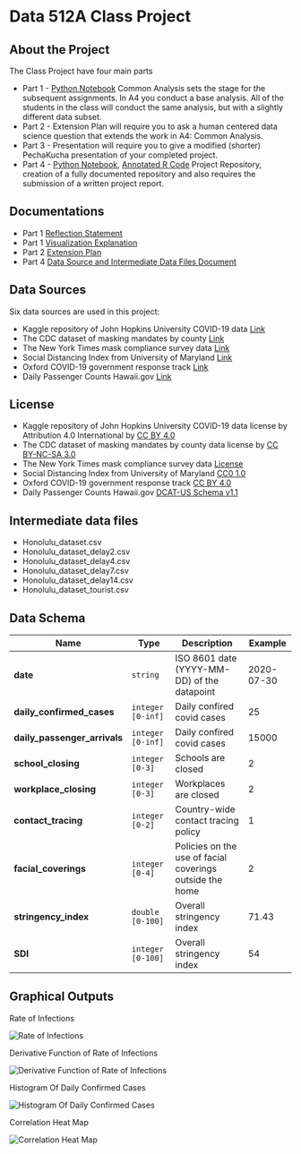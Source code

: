 # Data 512A Class Project

## About the Project

The Class Project have four main parts

- Part 1 - [Python Notebook](https://github.com/qcwang77/Data512ProjectRepository/blob/main/DocumentedCode/Part%201%20-%20Common%20Analysis.ipynb)  Common Analysis sets the stage for the subsequent assignments. In A4 you conduct a base analysis. All of the students in the class will conduct the same analysis, but with a slightly different data subset.
- Part 2 - Extension Plan will require you to ask a human centered data science question that extends the work in A4: Common Analysis. 
- Part 3 - Presentation will require you to give a modified (shorter) PechaKucha presentation of your completed project.
- Part 4 - [Python Notebook](https://github.com/qcwang77/Data512ProjectRepository/blob/main/DocumentedCode/Part%204%20-%20Data%20Processing.ipynb),  [Annotated R Code](https://github.com/qcwang77/Data512ProjectRepository/blob/main/DocumentedCode/Project%20Part4%20-%20Regression%20Analysis.R) Project Repository, creation of a fully documented repository and also requires the submission of a written project report.

## Documentations
- Part 1 [Reflection Statement](https://github.com/qcwang77/Data512ProjectRepository/blob/main/Part1Documentation/Reflection%20Statement.pdf)
- Part 1 [Visualization Explanation](https://github.com/qcwang77/Data512ProjectRepository/blob/main/Part1Documentation/Visualization%20Explanation.pdf)
- Part 2 [Extension Plan](https://github.com/qcwang77/Data512ProjectRepository/blob/main/Part1Documentation/Part%202%20-%20An%20Extension%20Plan.pdf)
- Part 4 [Data Source and Intermediate Data Files Document](https://github.com/qcwang77/Data512ProjectRepository/blob/main/Part1Documentation/Data%20Source%20and%20Intermediate%20Data%20Files%20Document.pdf)

## Data Sources

Six data sources are used in this project:

- Kaggle repository of John Hopkins University COVID-19 data [Link](https://www.kaggle.com/datasets/antgoldbloom/covid19-data-from-john-hopkins-university)
- The CDC dataset of masking mandates by county [Link](https://data.cdc.gov/Policy-Surveillance/U-S-State-and-Territorial-Public-Mask-Mandates-Fro/62d6-pm5i)
- The New York Times mask compliance survey data [Link](https://github.com/nytimes/covid-19-data/tree/master/mask-use)
- Social Distancing Index from University of Maryland [Link](https://dataverse.harvard.edu/dataset.xhtml?persistentId=doi:10.7910/DVN/ZAKKCE)
- Oxford COVID-19 government response track [Link](https://github.com/GoogleCloudPlatform/covid-19-open-data/blob/main/docs/table-government-response.md)
- Daily Passenger Counts Hawaii.gov [Link](https://dbedt.hawaii.gov/visitor/daily-passenger-counts/international-passenger-counts/)

## License

- Kaggle repository of John Hopkins University COVID-19 data license by Attribution 4.0 International by [CC BY 4.0](https://creativecommons.org/licenses/by/4.0/)
- The CDC dataset of masking mandates by county data license by [CC BY-NC-SA 3.0](https://creativecommons.org/licenses/by-nc-sa/3.0/)
- The New York Times mask compliance survey data [License](https://github.com/nytimes/covid-19-data/blob/master/LICENSE)
- Social Distancing Index from University of Maryland [CC0 1.0](https://creativecommons.org/publicdomain/zero/1.0/)
- Oxford COVID-19 government response track [CC BY 4.0](https://creativecommons.org/licenses/by/4.0/)
- Daily Passenger Counts Hawaii.gov [DCAT-US Schema v1.1](https://resources.data.gov/resources/dcat-us/)

## Intermediate data files

- Honolulu_dataset.csv
- Honolulu_dataset_delay2.csv
- Honolulu_dataset_delay4.csv
- Honolulu_dataset_delay7.csv
- Honolulu_dataset_delay14.csv
- Honolulu_dataset_tourist.csv

## Data Schema

| Name | Type | Description | Example |
| ---- | ---- | ----------- | ------- |
| **date** | `string` | ISO 8601 date (YYYY-MM-DD) of the datapoint | 2020-07-30 |
| **daily_confirmed_cases** | `integer` `[0-inf]` | Daily confired covid cases | 25 |
| **daily_passenger_arrivals** | `integer` `[0-inf]` | Daily confired covid cases | 15000 |
| **school_closing** | `integer` `[0-3]` | Schools are closed | 2 |
| **workplace_closing** | `integer` `[0-3]` | Workplaces are closed | 2 |
| **contact_tracing** | `integer` `[0-2]` | Country-wide contact tracing policy | 1 |
| **facial_coverings** | `integer` `[0-4]` | Policies on the use of facial coverings outside the home | 2 |
| **stringency_index** | `double` `[0-100]` | Overall stringency index | 71.43 |
| **SDI** | `integer` `[0-100]` | Overall stringency index | 54 |

## Graphical Outputs

Rate of Infections

![Rate of Infections](https://github.com/qcwang77/Data512ProjectRepository/blob/main/GraphicalOutpus/Rate%20of%20Infections.jpg)

Derivative Function of Rate of Infections

![Derivative Function of Rate of Infections](https://github.com/qcwang77/Data512ProjectRepository/blob/main/GraphicalOutpus/Derivative%20Function%20of%20Rate%20of%20Infections.jpg)

Histogram Of Daily Confirmed Cases

![Histogram Of Daily Confirmed Cases](https://github.com/qcwang77/Data512ProjectRepository/blob/main/GraphicalOutpus/Histogram%20Of%20Daily%20Confirmed%20Cases.JPG)

Correlation Heat Map

![Correlation Heat Map](https://github.com/qcwang77/Data512ProjectRepository/blob/main/GraphicalOutpus/Correlation%20Heat%20Map.JPG)

